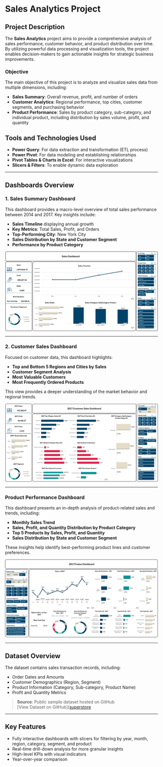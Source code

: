 # Sales Analytics Project

## Project Description
The **Sales Analytics** project aims to provide a comprehensive analysis of sales performance, customer behavior, and product distribution over time. By utilizing powerful data processing and visualization tools, the project enables decision-makers to gain actionable insights for strategic business improvements.

### Objective
The main objective of this project is to analyze and visualize sales data from multiple dimensions, including:
- **Sales Summary**: Overall revenue, profit, and number of orders
- **Customer Analytics**: Regional performance, top cities, customer segments, and purchasing behavior
- **Product Performance**: Sales by product category, sub-category, and individual product, including distribution by sales volume, profit, and quantity

## Tools and Technologies Used
- **Power Query**: For data extraction and transformation (ETL process)
- **Power Pivot**: For data modeling and establishing relationships
- **Pivot Tables & Charts in Excel**: For interactive visualizations
- **Slicers & Filters**: To enable dynamic data exploration

---

## Dashboards Overview

### 1. Sales Summary Dashboard
This dashboard provides a macro-level overview of total sales performance between 2014 and 2017. Key insights include:
- **Sales Timeline** displaying annual growth
- **Key Metrics**: Total Sales, Profit, and Orders
- **Top-Performing City**: New York City
- **Sales Distribution by State and Customer Segment**
- **Performance by Product Category**

![Sales Summary Dashboard](image/superstore-summary.png)

---

### 2. Customer Sales Dashboard
Focused on customer data, this dashboard highlights:
- **Top and Bottom 5 Regions and Cities by Sales**
- **Customer Segment Analysis**
- **Most Valuable Customers**
- **Most Frequently Ordered Products**

This view provides a deeper understanding of the market behavior and regional trends.

![Customer Sales Dashboard](image/superstore-customer.png)

---

### Product Performance Dashboard
This dashboard presents an in-depth analysis of product-related sales and trends, including:
- **Monthly Sales Trend**
- **Sales, Profit, and Quantity Distribution by Product Category**
- **Top 5 Products by Sales, Profit, and Quantity**
- **Sales Distribution by State and Customer Segment**

These insights help identify best-performing product lines and customer preferences.

![Product Performance Dashboard](image/superstore-product.png)

---

## Dataset Overview
The dataset contains sales transaction records, including:
- Order Dates and Amounts
- Customer Demographics (Region, Segment)
- Product Information (Category, Sub-category, Product Name)
- Profit and Quantity Metrics

> **Source**: Public sample dataset hosted on GitHub  
> [View Dataset on GitHub]([superstore](https://github.com/denindrap23/Excel/blob/main/Sales%20Analytics/dataset/superstore.csv)

---

## Key Features
- Fully interactive dashboards with slicers for filtering by year, month, region, category, segment, and product
- Real-time drill-down analysis for more granular insights
- High-level KPIs with visual indicators
- Year-over-year comparison

